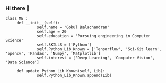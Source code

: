 ### Hi there 👋

<!--
**kpbgokul/kpbgokul** is a ✨ _special_ ✨ repository because its `README.md` (this file) appears on your GitHub profile.

Here are some ideas to get you started:

- 🔭 I’m currently working on ...
- 🌱 I’m currently learning ...
- 👯 I’m looking to collaborate on ...
- 🤔 I’m looking for help with ...
- 💬 Ask me about ...
- 📫 How to reach me: ...
- 😄 Pronouns: ...
- ⚡ Fun fact: ...
-->


    class ME :
         def __init__(self):
                  self.name = 'Gokul Balachandran'
                  self.age = 20
                  self.education = 'Pursuing engineering in Computer Science'
                  self.SKILLS = ['Python']
                  self.Python_Lib_Known = ['Tensorflow', 'Sci-Kit learn', 'opencv', 'Pandas', 'Numpy', 'Matplotlib']
                  self.interest = ['Deep Learning', 'Computer Vision', 'Data Science']
                  
         def update_Python_Lib_Known(self, Lib):
                  self.Python_Lib_Known.append(Lib)
                  
   
